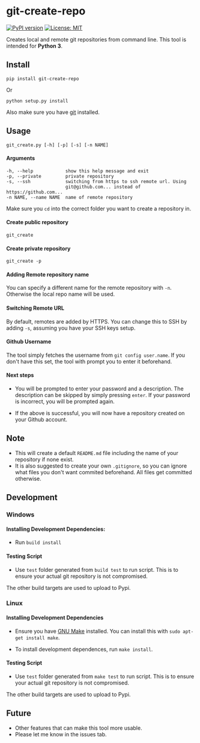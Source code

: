 # git-create-repo

[![PyPI version](https://badge.fury.io/py/git-create-repo.svg)](https://badge.fury.io/py/git-create-repo)
[![License: MIT](https://img.shields.io/badge/License-MIT-yellow.svg)](https://opensource.org/licenses/MIT)

Creates local and remote git repositories from command line. This tool is intended for **Python 3**.

## Install

`pip install git-create-repo`

Or

`python setup.py install`

Also make sure you have [git](https://git-scm.com/downloads) installed. 

## Usage

`git_create.py [-h] [-p] [-s] [-n NAME]`

#### Arguments

```
-h, --help            show this help message and exit
-p, --private         private repository
-s, --ssh             switching from https to ssh remote url. Using
                      git@github.com... instead of https://github.com...
-n NAME, --name NAME  name of remote repository
  ```

Make sure you `cd` into the correct folder you want to create a repository in.

#### Create public repository

`git_create`

#### Create private repository

`git_create -p`

#### Adding Remote repository name

You can specify a different name for the remote repository with `-n`. Otherwise the local repo name will be used. 

#### Switching Remote URL

By default, remotes are added by HTTPS. You can change this to SSH by adding `-s`, assuming you have your SSH keys setup. 

#### Github Username

The tool simply fetches the username from `git config user.name`. If you don't have this set, the tool with prompt you to enter it beforehand. 

#### Next steps

* You will be prompted to enter your password and a description. The description can be skipped by simply pressing `enter`. If your password is incorrect, you will be prompted again.

* If the above is successful, you will now have a repository created on your Github account. 

## Note

* This will create a default `README.md` file including the name of your repository if none exist. 
* It is also suggested to create your own `.gitignore`, so you can ignore what files you don't want commited beforehand. All files get committed otherwise. 

## Development

### Windows

#### Installing Development Dependencies:

* Run `build install`

#### Testing Script

* Use `test` folder generated from `build test` to run script. This is to ensure your actual git repository is not compromised. 

The other build targets are used to upload to Pypi. 

### Linux

#### Installing Development Dependencies

* Ensure you have [GNU Make](https://www.gnu.org/software/make/) installed. You can install this with `sudo apt-get install make`. 

* To install development dependences, run `make install`.

#### Testing Script

* Use `test` folder generated from `make test` to run script. This is to ensure your actual git repository is not compromised. 

The other build targets are used to upload to Pypi. 

## Future
* Other features that can make this tool more usable. 
* Please let me know in the issues tab.
